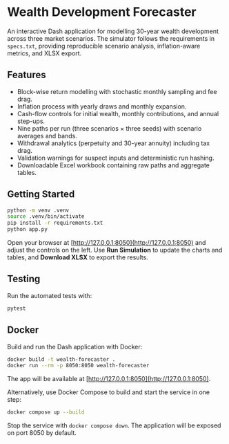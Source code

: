 # Wealth Development Forecaster

An interactive Dash application for modelling 30-year wealth development across three market scenarios. The simulator follows the requirements in `specs.txt`, providing reproducible scenario analysis, inflation-aware metrics, and XLSX export.

## Features

- Block-wise return modelling with stochastic monthly sampling and fee drag.
- Inflation process with yearly draws and monthly expansion.
- Cash-flow controls for initial wealth, monthly contributions, and annual step-ups.
- Nine paths per run (three scenarios × three seeds) with scenario averages and bands.
- Withdrawal analytics (perpetuity and 30-year annuity) including tax drag.
- Validation warnings for suspect inputs and deterministic run hashing.
- Downloadable Excel workbook containing raw paths and aggregate tables.

## Getting Started

```bash
python -m venv .venv
source .venv/bin/activate
pip install -r requirements.txt
python app.py
```

Open your browser at [http://127.0.0.1:8050](http://127.0.0.1:8050) and adjust the controls on the left. Use **Run Simulation** to update the charts and tables, and **Download XLSX** to export the results.

## Testing

Run the automated tests with:

```bash
pytest
```

## Docker

Build and run the Dash application with Docker:

```bash
docker build -t wealth-forecaster .
docker run --rm -p 8050:8050 wealth-forecaster
```

The app will be available at [http://127.0.0.1:8050](http://127.0.0.1:8050).

Alternatively, use Docker Compose to build and start the service in one step:

```bash
docker compose up --build
```

Stop the service with `docker compose down`. The application will be exposed on port 8050 by default.
